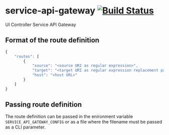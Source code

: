 # service-api-gateway [![Build Status](https://travis-ci.org/openschoolmanagement/service-api-gateway.svg?branch=master)](https://travis-ci.org/openschoolmanagement/service-api-gateway)
UI Controller Service API Gateway
  
## Format of the route definition

```javascript
{
    "routes": [
        {
            "source": "<source URI as regular expression>",
            "target": "<target URI as regular expression replacement pattern>",
            "host": "<host URL>"
        }
    ]
}
```

## Passing route definition

The route definition can be passed in the enironment variable `SERVICE_API_GATEWAY_CONFIG` or
as a file where the filename must be passed as a CLI parameter.
